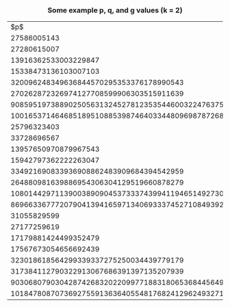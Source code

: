 <h3 align="center">Some example p, q, and g values (k = 2)</h3>
<table >
    <tr>
        <td>$p$</td>
        <td>$q$</td>
        <td>$g$</td>
    </tr>
    <tr>
        <td>27586005143</td>
        <td>13793002571</td>
        <td rowspan="8" >2</td>
    </tr>
    <tr>
        <td>27280615007</td>
        <td>13640307503</td>
    </tr>
    <tr>
        <td>13916362533003229847</td>
        <td>6958181266501614923</td>
    </tr>
    <tr>
        <td>15338473136103007103</td>
        <td>7669236568051503551</td>
    </tr>
    <tr>
        <td>320096248349636844570295353376178990543</td>
        <td>160048124174818422285147676688089495271</td>
    </tr>
    <tr>
        <td>270262872326974127708599906303515911639</td>
        <td>135131436163487063854299953151757955819</td>
    </tr>
    <tr>
        <td>90859519738890250563132452781235354460032247637564067204072666774475752083983</td>
        <td>45429759869445125281566226390617677230016123818782033602036333387237876041991</td>
    </tr>
    <tr>
        <td>100165371464685189510885398746403344809698787268279513659494438616624039194519</td>
        <td>50082685732342594755442699373201672404849393634139756829747219308312019597259</td>
    </tr>
    <tr>
        <td>25796323403</td>
        <td>12898161701</td>
        <td rowspan="8">3</td>
    </tr>
    <tr>
        <td>33728696567</td>
        <td>16864348283</td>
    </tr>
    <tr>
        <td>13957650970879967543</td>
        <td>6978825485439983771</td>
    </tr>
    <tr>
        <td>15942797362222263047</td>
        <td>7971398681111131523</td>
    </tr>
    <tr>
        <td>334921690833936908862483909684394542959</td>
        <td>167460845416968454431241954842197271479</td>
    </tr>
    <tr>
        <td>264880981639886954306304129519660878279</td>
        <td>132440490819943477153152064759830439139</td>
    </tr>
    <tr>
        <td>108014429711390038909045373337439941194651492730597206063121657406055968221623</td>
        <td>54007214855695019454522686668719970597325746365298603031560828703027984110811</td>
    </tr>
    <tr>
        <td>86966336777207904139416597134069333745271084939289438308769969832490279551743</td>
        <td>43483168388603952069708298567034666872635542469644719154384984916245139775871</td>
    </tr>
    <tr>
        <td>31055829599</td>
        <td>15527914799</td>
        <td rowspan="8">5</td>
    </tr>
    <tr>
        <td>27177259619</td>
        <td>13588629809</td>
    </tr>
    <tr>
        <td>17179881424499352479</td>
        <td>8589940712249676239</td>
    </tr>
    <tr>
        <td>17567673054656692439</td>
        <td>8783836527328346219</td>
    </tr>
    <tr>
        <td>323018618564299339337275250034439779179</td>
        <td>161509309282149669668637625017219889589</td>
    </tr>
    <tr>
        <td>317384112790322913067686391397135207939</td>
        <td>158692056395161456533843195698567603969</td>
    </tr>
    <tr>
        <td>90306807903042874268320220997718831806536844564987401799863321407257560494259</td>
        <td>45153403951521437134160110498859415903268422282493700899931660703628780247129</td>
    </tr>
    <tr>
        <td>101847808707369275591363640554817682412962493271724104560197483547748316475639</td>
        <td>50923904353684637795681820277408841206481246635862052280098741773874158237819</td>
    </tr>
</table>

